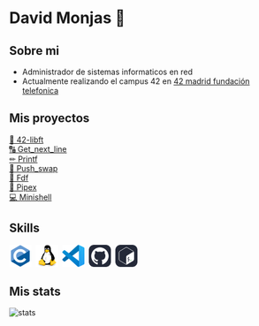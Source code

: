 # David Monjas 👋

## Sobre mi
  - Administrador de sistemas informaticos en red </br>
  - Actualmente realizando el campus 42 en [42 madrid fundación telefonica](https://www.fundaciontelefonica.com/empleabilidad/campus-42/)

## Mis proyectos
   [📘 42-libft](https://github.com/monjas99/42-libft) </br>
   [🔠 Get_next_line](https://github.com/monjas99/get_next_line) </br>
   [✏ Printf](https://github.com/monjas99/Printf) </br>
   [🔢 Push_swap](https://github.com/monjas99/push_swap) </br>
   [📐 Fdf](https://github.com/monjas99/fdf) </br>
   [🔀 Pipex](https://github.com/monjas99/pipex) </br>
   [💻 Minishell](https://github.com/monjas99/Minishell)
## Skills
<div>
    <img src="https://github.com/devicons/devicon/blob/master/icons/c/c-original.svg" title="C" alt="C" width="40" height="40"/>&nbsp;
    <img src="https://github.com/devicons/devicon/blob/master/icons/linux/linux-original.svg" title="Linux" alt="Linux" width="40" height="40"/>&nbsp;
    <img src="https://github.com/devicons/devicon/blob/master/icons/vscode/vscode-original.svg" width="40" height="40"/>&nbsp;
    <img src="https://github.com/tandpfun/skill-icons/blob/main/icons/Github-Dark.svg" width="40" height="40"/>&nbsp;
    <img src="https://github.com/tandpfun/skill-icons/blob/main/icons/Bash-Dark.svg" width="40" height="40"/>&nbsp;  
</div>

## Mis stats
![stats](https://github-readme-stats.vercel.app/api/top-langs/?username=monjas99&layout=compact)
